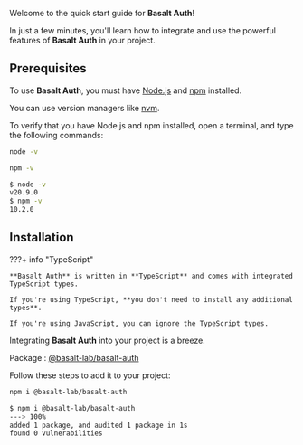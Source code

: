 
Welcome to the quick start guide for **Basalt Auth**!

In just a few minutes, you'll learn how to integrate and use the powerful features of **Basalt Auth** in your project.

## **Prerequisites**

To use **Basalt Auth**, you must have [Node.js](https://nodejs.org/en/) and [npm](https://www.npmjs.com/) installed.

You can use version managers like [nvm](https://github.com/nvm-sh/nvm).

To verify that you have Node.js and npm installed, open a terminal, and type the following commands:

```bash
node -v
```
```bash
npm -v
```

<!-- termynal -->

```bash
$ node -v
v20.9.0
$ npm -v
10.2.0
```

## **Installation**

???+ info "TypeScript"

    **Basalt Auth** is written in **TypeScript** and comes with integrated TypeScript types.

    If you're using TypeScript, **you don't need to install any additional types**.

    If you're using JavaScript, you can ignore the TypeScript types.

Integrating **Basalt Auth** into your project is a breeze.

Package : [@basalt-lab/basalt-auth](https://www.npmjs.com/package/@basalt-lab/basalt-auth)

Follow these steps to add it to your project:

```bash
npm i @basalt-lab/basalt-auth
```

<!-- termynal -->

```bash
$ npm i @basalt-lab/basalt-auth
---> 100%
added 1 package, and audited 1 package in 1s
found 0 vulnerabilities
```

